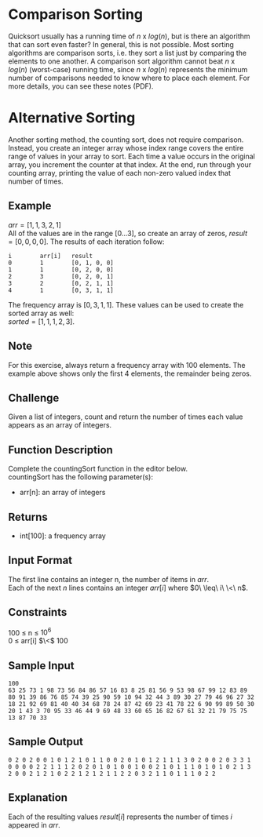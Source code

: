 # Comparison Sorting
Quicksort usually has a running time of $n$ x $log(n)$, but is there an algorithm that can sort even faster? In general, this is not possible. Most sorting algorithms are comparison sorts, i.e. they sort a list just by comparing the elements to one another. A comparison sort algorithm cannot beat $n$ x $log(n)$ (worst-case) running time, since $n$ x $log(n)$ represents the minimum number of comparisons needed to know where to place each element. For more details, you can see these notes (PDF).

# Alternative Sorting
Another sorting method, the counting sort, does not require comparison. Instead, you create an integer array whose index range covers the entire range of values in your array to sort. Each time a value occurs in the original array, you increment the counter at that index. At the end, run through your counting array, printing the value of each non-zero valued index that number of times.

## Example
$arr = [1,1,3,2,1]$\
All of the values are in the range $[0...3]$, so create an array of zeros, $result = [0,0,0,0]$. The results of each iteration follow:

```
i        arr[i]   result
0        1        [0, 1, 0, 0]
1        1        [0, 2, 0, 0]
2        3        [0, 2, 0, 1]
3        2        [0, 2, 1, 1]
4        1        [0, 3, 1, 1]
```

The frequency array is $[0,3,1,1]$. These values can be used to create the sorted array as well:\
$sorted = [1,1,1,2,3]$.

## Note
For this exercise, always return a frequency array with 100 elements. The example above shows only the first 4 elements, the remainder being zeros.


## Challenge
Given a list of integers, count and return the number of times each value appears as an array of integers.


## Function Description
Complete the countingSort function in the editor below.\
countingSort has the following parameter(s):
- arr[n]: an array of integers


## Returns
- int[100]: a frequency array


## Input Format
The first line contains an integer n, the number of items in $arr$.\
Each of the next $n$ lines contains an integer $arr[i]$ where $0\ \leq\ i\ \<\ n$.

## Constraints
100 $\leq$ n $\leq$ $10 ^6$\
0 $\leq$ arr[i] $\<$ 100


## Sample Input
```
100
63 25 73 1 98 73 56 84 86 57 16 83 8 25 81 56 9 53 98 67 99 12 83 89 80 91 39 86 76 85 74 39 25 90 59 10 94 32 44 3 89 30 27 79 46 96 27 32 18 21 92 69 81 40 40 34 68 78 24 87 42 69 23 41 78 22 6 90 99 89 50 30 20 1 43 3 70 95 33 46 44 9 69 48 33 60 65 16 82 67 61 32 21 79 75 75 13 87 70 33
```

## Sample Output
```
0 2 0 2 0 0 1 0 1 2 1 0 1 1 0 0 2 0 1 0 1 2 1 1 1 3 0 2 0 0 2 0 3 3 1 0 0 0 0 2 2 1 1 1 2 0 2 0 1 0 1 0 0 1 0 0 2 1 0 1 1 1 0 1 0 1 0 2 1 3 2 0 0 2 1 2 1 0 2 2 1 2 1 2 1 1 2 2 0 3 2 1 1 0 1 1 1 0 2 2
```

## Explanation
Each of the resulting values $result[i]$ represents the number of times $i$ appeared in $arr$.
